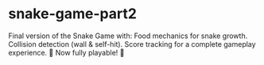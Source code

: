 # snake-game-part2
Final version of the Snake Game with:  Food mechanics for snake growth. Collision detection (wall &amp; self-hit). Score tracking for a complete gameplay experience. 🐍 Now fully playable! 🚀
